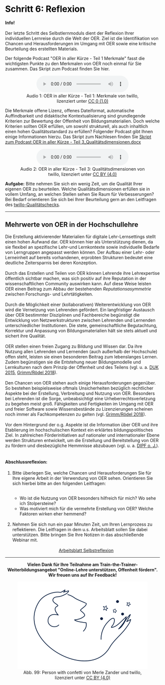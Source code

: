 <h1 style="color:#000000">Schritt 6: Reflexion</h1>
<link rel="stylesheet" href="https://cdnjs.cloudflare.com/ajax/libs/font-awesome/4.7.0/css/font-awesome.min.css">

<div class="infobox">
  <p><i class="fa fa-info-circle" style="color:blue"></i>  <b>Info!</b>
    <br><br>
    Der letzte Schritt des Selbstlernmoduls dient der Reflexion Ihrer individuellen Lernreise durch die Welt der OER. Ziel ist die Identifikation von Chancen und Herausforderungen im Umgang mit OER sowie eine kritische Beurteilung des erstellten Materials.
  </p>
</div>

Der folgende Podcast "OER in aller Kürze - Teil 1 Merkmale" fasst die wichtigsten Punkte zu den Merkmalen von OER noch einmal für Sie zusammen. Das Skript zum Podcast finden Sie hier.

<figure style="align:middle;">
  <center>
  <audio controls>
    <source src="videos/OER in aller Kürze - Teil 1_ Merkmale.mp3" type="audio/mpeg">
    Your browser does not support the audio tag.
  </audio>
  </center>
  <figcaption style="text-align:center;font-size:14px;">Audio 1: OER in aller Kürze - Teil 1: Merkmale von twillo, lizenziert unter <a aria-describedby="Creative Commons Lizenz CC 0 - Version 1.0" href="https://creativecommons.org/publicdomain/zero/1.0/legalcode">CC 0 (1.0)</a></figcaption>
</figure>

Die Merkmale offene Lizenz, offenes Dateiformat, automatische Auffindbarkeit und didaktische Kontextualisierung sind grundlegende Kriterien zur Bewertung der Offenheit von Bildungsmaterialien. Doch welche Kriterien sollten OER erfüllen, um sowohl strukturell, als auch inhaltlich einen hohen Qualitätsstandard zu erfüllen? Folgender Podcast gibt Ihnen einige Informationen hierzu. Das Skript zum Nachlesen finden Sie <a aria-describedby="Skript zum Podcast OER in aller Kürze - Teil 3 herunterladen" href="https://wiki.tib.eu/confluence/download/attachments/147883536/Skript%20zum%20Podcast%20OER%20in%20aller%20K%C3%BCrze%20-%20Teil%203_Qualit%C3%A4tsdimensionen.docx?version=2&modificationDate=1620830341000&api=v2">Skript zum Podcast OER in aller Kürze - Teil 3_Qualitätsdimensionen.docx</a>

<figure style="align:middle;">
  <center>
  <audio controls>
    <source src="videos/OER in aller Kürze_Teil 3 - Qualitätsdimensionen.mp3" type="audio/mpeg">
    Your browser does not support the audio tag.
  </audio>
  </center>
  <figcaption style="text-align:center;font-size:14px;">Audio 2: OER in aller Kürze - Teil 3: Qualitätsdimensionen von twillo, lizenziert unter <a aria-describedby="Creative Commons Lizenz CC BY - Version 4.0" href="https://creativecommons.org/licenses/by/4.0/legalcode">CC BY (4.0)</a></figcaption>
</figure>

<b>Aufgabe:</b> Bitte nehmen Sie sich ein wenig Zeit, um die Qualität Ihrer eigenen OER zu beurteilen. Welche Qualitätsdimensionen erfüllen sie in vollem Umfang, an welchen Stellen sehen Sie Raum für Verbesserungen? Bei Bedarf orientieren Sie sich bei Ihrer Beurteilung gern an den Leitfragen des <a aria-describedby="Twillo-Qualitätschecks - PowerPoint-Präsentation" href="https://www.twillo.de/oer/web/wp-content/uploads/2021/04/Qualitaetscheck.pdf">twillo-Qualitätschecks</a>.

---
## Mehrwerte von OER in der Hochschullehre

Die Erstellung aktivierender Materialien für digitale Lehr-Lernsettings stellt einen hohen Aufwand dar. OER können hier als Unterstützung dienen, da sie flexibel an spezifische Lehr-und Lernkontexte sowie individuelle Bedarfe von Lerngruppen angepasst werden können. Der Aufbau einer Lehr- oder Lerneinheit auf bereits vorhandenen, erprobten Strukturen bedeutet eine deutliche Zeitersparnis bei deren Konzeption.
<br><br>
Durch das Erstellen und Teilen von OER können Lehrende ihre Lehrexpertise öffentlich sichtbar machen, was sich positiv auf ihre Reputation in der wissenschaftlichen Community auswirken kann. Auf diese Weise leisten OER einen Beitrag zum Abbau der bestehenden <i>Reputationsasymmetrie</i> zwischen Forschungs- und Lehrtätigkeiten.
<br><br>
Durch die Möglichkeit einer (kollaborativen) Weiterentwicklung von OER wird die Vernetzung von Lehrenden gefördert. Ein langfristiger Austausch über OER bestimmter Disziplinen und Fachbereiche begünstigt die Entwicklung von Netzwerkstrukturen zwischen Lehrenden und Lernenden unterschiedlicher Institutionen. Die stete, gemeinschaftliche Begutachtung, Korrektur und Anpassung von Bildungsmaterialien hält sie stets aktuell und sichert ihre Qualität.
<br><br>
OER stellen einen freien Zugang zu Bildung und Wissen dar. Da ihre Nutzung allen Lehrenden und Lernenden (auch außerhalb der Hochschule) offen steht, leisten sie einen besonderen Beitrag zum lebenslanges Lernen. Zudem begünstigen sie die Entstehung neuer Bildungsmodelle und Lernkulturen nach dem Prinzip der Offenheit und des Teilens (vgl. u. a. <a aria-describedby="DUK 2015" href="https://www.unesco.de/sites/default/files/2018-01/DUK_Leitfaden_OER_in_der_Hochschulbildung_2015_barrierefrei-1.pdf">DUK 2015</a>, <a aria-describedby="Grimm/Rödel 2018 - PDF" href="https://www.bibb.de/veroeffentlichungen/de/publication/download/8617">Grimm/Rödel 2018</a>).
<br><br>
Den Chancen von OER stehen auch einige Herausforderungen gegenüber. So bestehen beispielsweise oftmals Unsicherheiten bezüglich rechtlicher Aspekte bei der Erstellung, Verbreitung und Nutzung von OER. Besonders bei Lehrenden ist die Sorge, unbeabsichtigt eine Urheberrechtsverletzung zu begehen meist groß. Fähigkeiten und Fertigkeiten im Umgang mit OER und freier Software sowie Wissensbestände zu Lizenzierungen scheinen noch immer als Fachkompetenzen zu gelten (vgl. <a aria-describedby="Grimm/Rödel 2018 - PDF" href="https://www.bibb.de/veroeffentlichungen/de/publication/download/8617">Grimm/Rödel 2018</a>). 
<br><br>
Vor dem Hintergrund der o.g. Aspekte ist die Information über OER und ihre Etablierung im hochschulischen Kontext ein erklärtes bildungspolitisches Ziel. In zahlreichen Förderinitiativen auf nationaler und internationaler Ebene werden Strukturen entwickelt, um die Erstellung und Bereitstellung von OER zu fördern und diesbezügliche Hemmnisse abzubauen (vgl. u. a. <a aria-describedby="DIPF o. J." href="https://open-educational-resources.de/">DIPF o. J.</a>).
<br><br>
#### Abschlussreflexion:

<ol>
  <li>Bitte überlegen Sie, welche Chancen und Herausforderungen Sie für Ihre eigene Arbeit in der Verwendung von OER sehen. Orientieren Sie sich hierbei bitte an den folgenden Leitfragen:</li><br>
    <ul>
      <li>Wo ist die Nutzung von OER besonders hilfreich für mich? Wo sehe ich Stolpersteine?</li>
      <li>Was motiviert mich für die vermehrte Erstellung von OER? Welche Faktoren wirken eher hemmend?</li>
    </ul><br>
  <li>Nehmen Sie sich nun ein paar Minuten Zeit, um Ihren Lernprozess zu reflektieren. Die Leitfragen in dem u.s. Arbeitsblatt sollen Sie dabei unterstützen. Bitte bringen Sie Ihre Notizen in das abschließende Webinar mit.
    <br><br>
    <center>
    <a aria-describedby="Arbeitsblatt Selbstreflexion herunterladen" href="documents/Arbeitsblatt Selbstreflexion.docx">Arbeitsblatt Selbstreflexion</a>
    </center>
  </li>
</ol>

---

<center>
<b>Vielen Dank für Ihre Teilnahme am Train-the-Trainer-Weiterbildungsangebot "Online-Lehre unterstützen, Offenheit fördern".<br>
Wir freuen uns auf Ihr Feedback!</b>
  
<figure style="align:middle;">
  <img src="images/LineArt_person_with_confetti.svg" alt="Abb. 99: Person with confetti von Merle Zander und twillo, lizenziert unter CC BY (4.0)" title="Abb. 99: Person with confetti von Merle Zander und twillo, lizenziert unter CC BY (4.0)"/>
  <figcaption style="text-align:center;font-size:14px;">Abb. 99: Person with confetti von Merle Zander und twillo, lizenziert unter <a aria-describedby="Creative Commons Lizenz CC BY - Version 4.0" href="https://creativecommons.org/licenses/by/4.0/legalcode">CC BY (4.0)</a></figcaption>
</figure>

</center>

